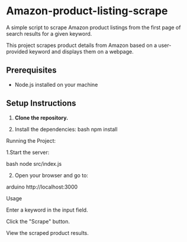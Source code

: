# Amazon-product-listing-scrape
A simple script to scrape Amazon product listings from the first page of search results for a given keyword.

This project scrapes product details from Amazon based on a user-provided keyword and displays them on a webpage.

## Prerequisites

- Node.js installed on your machine

## Setup Instructions

1. **Clone the repository.**

2. Install the dependencies: 
   bash
   npm install

Running the Project:

1.Start the server:

bash
node src/index.js

2. Open your browser and go to:

arduino
http://localhost:3000

Usage

Enter a keyword in the input field.

Click the "Scrape" button.

View the scraped product results.
